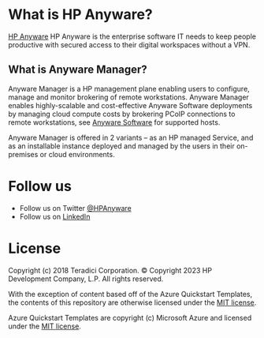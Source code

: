 # What is HP Anyware? #

[HP Anyware](https://www.hp.com/us-en/solutions/digital-workspaces.html)
HP Anyware is the enterprise software IT needs to keep people productive with secured access to their digital workspaces without a VPN.

## What is Anyware Manager? ##
Anyware Manager is a HP management plane enabling users to configure, manage and monitor brokering of remote workstations. Anyware Manager enables highly-scalable and cost-effective Anyware Software deployments by managing cloud compute costs by brokering PCoIP connections to remote workstations, see [Anyware Software](https://docs.teradici.com/find/product/cloud-access-software) for supported hosts.

Anyware Manager is offered in 2 variants – as an HP managed Service, and as an installable instance deployed and managed by the users in their on-premises or cloud environments.

# Follow us #

* Follow us on Twitter [@HPAnyware](https://twitter.com/HPAnyware)
* Follow us on [LinkedIn](https://www.linkedin.com/showcase/hpanyware/)

# License #

Copyright (c) 2018 Teradici Corporation. © Copyright 2023 HP Development Company, L.P. All rights reserved.

With the exception of content based off of the Azure Quickstart Templates, the contents of this repository are otherwise licensed under the [MIT license](./LICENSE.md).

Azure Quickstart Templates are copyright (c) Microsoft Azure and licensed under the [MIT license](https://github.com/Azure/azure-quickstart-templates/blob/master/LICENSE).
